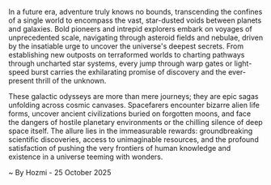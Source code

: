 
In a future era, adventure truly knows no bounds, transcending the confines of a single world to encompass the vast, star-dusted voids between planets and galaxies. Bold pioneers and intrepid explorers embark on voyages of unprecedented scale, navigating through asteroid fields and nebulae, driven by the insatiable urge to uncover the universe's deepest secrets. From establishing new outposts on terraformed worlds to charting pathways through uncharted star systems, every jump through warp gates or light-speed burst carries the exhilarating promise of discovery and the ever-present thrill of the unknown.

These galactic odysseys are more than mere journeys; they are epic sagas unfolding across cosmic canvases. Spacefarers encounter bizarre alien life forms, uncover ancient civilizations buried on forgotten moons, and face the dangers of hostile planetary environments or the chilling silence of deep space itself. The allure lies in the immeasurable rewards: groundbreaking scientific discoveries, access to unimaginable resources, and the profound satisfaction of pushing the very frontiers of human knowledge and existence in a universe teeming with wonders.

~ By Hozmi - 25 October 2025
